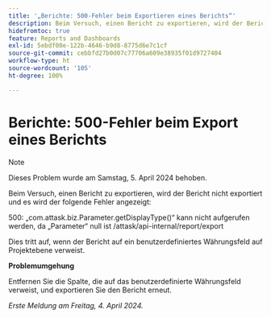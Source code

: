 ```yaml
---
title: '„Berichte: 500-Fehler beim Exportieren eines Berichts“'
description: Beim Versuch, einen Bericht zu exportieren, wird der Bericht nicht exportiert und es wird ein Fehler angezeigt. Eine Problemumgehung ist verfügbar.
hidefromtoc: true
feature: Reports and Dashboards
exl-id: 5ebdf00e-122b-4646-b9d8-8775d6e7c1cf
source-git-commit: cebbfd27b0d07c77706a609e38935f01d9727404
workflow-type: ht
source-wordcount: '105'
ht-degree: 100%

---
```


# Berichte: 500-Fehler beim Export eines Berichts

>[!NOTE]
>
>Dieses Problem wurde am Samstag, 5. April 2024 behoben.

Beim Versuch, einen Bericht zu exportieren, wird der Bericht nicht exportiert und es wird der folgende Fehler angezeigt:

500: „com.attask.biz.Parameter.getDisplayType()“ kann nicht aufgerufen werden, da „Parameter“ null ist /attask/api-internal/report/export

Dies tritt auf, wenn der Bericht auf ein benutzerdefiniertes Währungsfeld auf Projektebene verweist.

**Problemumgehung**

Entfernen Sie die Spalte, die auf das benutzerdefinierte Währungsfeld verweist, und exportieren Sie den Bericht erneut.

_Erste Meldung am Freitag, 4. April 2024._
